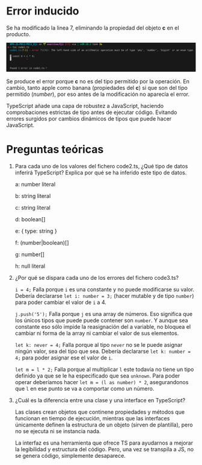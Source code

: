 # Error inducido

Se ha modificado la linea 7, eliminando la propiedad del objeto __c__ en el producto.

![image](img/TypeError_Screenshot.png)

Se produce el error porque __c__ no es del tipo permitido por la operación. En cambio, tanto apple como banana (propiedades del __c__) si que son del tipo permitido (_number_), por eso antes de la modificación no aparecía el error.

TypeScript añade una capa de robustez a JavaScript, haciendo comprobaciones estrictas de tipo antes de ejecutar código. Evitando errores surgidos por cambios dinámicos de tipos que puede hacer JavaScript.

# Preguntas teóricas

1. Para cada uno de los valores del fichero code2.ts, ¿Qué tipo de datos inferirá TypeScript? Explica por qué se ha inferido este tipo de datos.

    a: number literal

    b: string literal

    c: string literal

    d: boolean[]

    e: { type: string }

    f: (number|boolean)[]

    g: number[]
    
    h: null literal

2. ¿Por qué se dispara cada uno de los errores del fichero code3.ts?
    
    `i = 4;` Falla porque `i` es una constante y no puede modificarse su valor. Debería declararse `let i: number = 3;` (hacer mutable y de tipo `number`) para poder cambiar el valor de `i` a 4.

    `j.push('5');` Falla porque `j` es una array de números. Eso significa que los únicos tipos que puede puede contener son `number`. Y aunque sea constante eso sólo impide la reasignación del a variable, no bloquea el cambiar ni forma de la array ni cambiar el valor de sus elementos.

    `let k: never = 4;` Falla porque al tipo `never` no se le puede asignar ningún valor, sea del tipo que sea. Debería declararse `let k: number = 4;` para poder asignar ese el valor de `i`.

    `let m = l * 2;` Falla porque al multiplicar `l` este todavía no tiene un tipo definido ya que se le ha especificado que sea `unknown`. Para poder operar deberíamos hacer `let m = (l as number) * 2`, asegurandonos que `l` en ese punto se va a comportar como un número.

3. ¿Cuál es la diferencia entre una clase y una interface en TypeScript?
    
    Las clases crean objetos que continene propiedades y métodos que funcionan en tiempo de ejecución, mientras que las interfaces únicamente definen la estructura de un objeto (sirven de plantilla), pero no se ejecuta ni se instancia nada. 

    La interfaz es una herramienta que ofrece TS para ayudarnos a mejorar la legibilidad y estructura del código. Pero, una vez se transpila a JS, no se genera código, simplemente desaparece.

